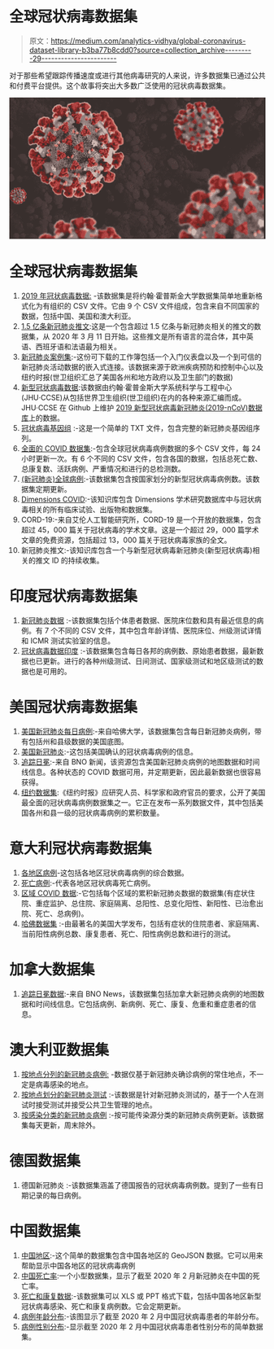 # 全球冠状病毒数据集

> 原文：<https://medium.com/analytics-vidhya/global-coronavirus-dataset-library-b3ba77b8cdd0?source=collection_archive---------29----------------------->

对于那些希望跟踪传播速度或进行其他病毒研究的人来说，许多数据集已通过公共和付费平台提供。这个故事将突出大多数广泛使用的冠状病毒数据集。

![](img/79e5e0f55f82fdda880e42f5bd07fea9.png)

# 全球冠状病毒数据集

1.  [2019 年冠状病毒数据:](https://www.kaggle.com/brendaso/2019-coronavirus-dataset-01212020-01262020) -该数据集是将约翰·霍普斯金大学数据集简单地重新格式化为有组织的 CSV 文件。它由 9 个 CSV 文件组成，包含来自不同国家的数据，包括中国、美国和澳大利亚。
2.  [1.5 亿条新冠肺炎推文](https://zenodo.org/record/3738018#.Xw8MGSgzZPb):这是一个包含超过 1.5 亿条与新冠肺炎相关的推文的数据集，从 2020 年 3 月 11 日开始。这些推文是所有语言的混合体，其中英语、西班牙语和法语最为相关。
3.  [新冠肺炎案例集](https://www.tableau.com/covid-19-coronavirus-data-resources):-这份可下载的工作簿包括一个入门仪表盘以及一个到可信的新冠肺炎活动数据的嵌入式连接。该数据来源于欧洲疾病预防和控制中心以及纽约时报(世卫组织汇总了美国各州和地方政府以及卫生部门的数据)
4.  [新型冠状病毒数据](https://data.humdata.org/dataset/novel-coronavirus-2019-ncov-cases):该数据由约翰·霍普金斯大学系统科学与工程中心(JHU·CCSE)从包括世界卫生组织(世卫组织)在内的各种来源汇编而成。JHU·CCSE 在 Github 上维护 [2019 新型冠状病毒新冠肺炎(2019-nCoV)数据库](https://github.com/CSSEGISandData/COVID-19)上的数据。
5.  [冠状病毒基因组](https://www.kaggle.com/paultimothymooney/coronavirus-genome-sequence) :-这是一个简单的 TXT 文件，包含完整的新冠肺炎基因组序列。
6.  [全面的 COVID 数据集](https://www.kaggle.com/imdevskp/corona-virus-report):-包含全球冠状病毒病例数据的多个 CSV 文件，每 24 小时更新一次。有 6 个不同的 CSV 文件，包含各国的数据，包括总死亡数、总康复数、活跃病例、严重情况和进行的总检测数。
7.  [(新冠肺炎)全球病例](https://www.statista.com/statistics/1043366/novel-coronavirus-2019ncov-cases-worldwide-by-country/):-该数据集包含按国家划分的新型冠状病毒病例数。该数据集定期更新。
8.  [Dimensions COVID](https://dimensions.figshare.com/articles/Dimensions_COVID-19_publications_datasets_and_clinical_trials/11961063):-该知识库包含 Dimensions 学术研究数据库中与冠状病毒相关的所有临床试验、出版物和数据集。
9.  CORD-19:-来自艾伦人工智能研究所，CORD-19 是一个开放的数据集，包含超过 45，000 篇关于冠状病毒的学术文章。这是一个超过 29，000 篇学术文章的免费资源，包括超过 13，000 篇关于冠状病毒家族的全文。
10.  新冠肺炎推文:-该知识库包含一个与新型冠状病毒新冠肺炎(新型冠状病毒)相关的推文 ID 的持续收集。

# 印度冠状病毒数据集

1.  [新冠肺炎数据](https://www.kaggle.com/sudalairajkumar/covid19-in-india) :-该数据集包括个体患者数据、医院床位数和具有最近信息的病例。有 7 个不同的 CSV 文件，其中包含年龄详情、医院床位、州级测试详情和 ICMR 测试实验室的信息。
2.  [冠状病毒数据印度](https://www.kaggle.com/imdevskp/covid19-corona-virus-india-dataset) :-该数据集包含每日各邦的病例数、原始患者数据，最新数据也已更新。进行的各种州级测试、日间测试、国家级测试和地区级测试的数据也是可用的。

# 美国冠状病毒数据集

1.  [美国新冠肺炎每日病例](https://dataverse.harvard.edu/dataset.xhtml?persistentId=doi:10.7910/DVN/HIDLTK):-来自哈佛大学，该数据集包含每日新冠肺炎病例，带有包括州和县级数据的美国底图。
2.  [美国新冠肺炎](https://www.statista.com/statistics/1058775/coronavirus-covid19-case-number-us-americans/):-这包括美国确认的冠状病毒病例的信息。
3.  [追踪日冕](https://bnonews.com/index.php/2020/01/tracking-coronavirus-u-s-data/):-来自 BNO 新闻，该资源包含美国新冠肺炎病例的地图数据和时间线信息。各种状态的 COVID 数据可用，并定期更新，因此最新数据也很容易获得。
4.  [纽约数据集](https://www.nytimes.com/article/coronavirus-county-data-us.html):《纽约时报》应研究人员、科学家和政府官员的要求，公开了美国最全面的冠状病毒病例数据集之一。它正在发布一系列数据文件，其中包括美国各州和县一级的冠状病毒病例的累积数量。

# 意大利冠状病毒数据集

1.  [各地区病例](https://www.statista.com/statistics/1099375/coronavirus-cases-by-region-in-italy/)-这包括各地区冠状病毒病例的综合数据。
2.  [死亡病例](https://www.statista.com/statistics/1099389/coronavirus-deaths-by-region-in-italy/):-代表各地区冠状病毒死亡病例。
3.  [区域 COVID 数据](https://github.com/pcm-dpc/COVID-19/tree/master/dati-regioni):-它包括每个区域的累积新冠肺炎数据的数据集(有症状住院、重症监护、总住院、家庭隔离、总阳性、总变化阳性、新阳性、已治愈出院、死亡、总病例)。
4.  [哈佛数据集](https://dataverse.harvard.edu/dataset.xhtml?persistentId=doi:10.7910/DVN/KDFYZW) :-由最著名的美国大学发布，包括有症状的住院患者、家庭隔离、当前阳性病例总数、康复患者、死亡、阳性病例总数和进行的测试。

# 加拿大数据集

1.  [追踪日冕数据](https://bnonews.com/index.php/2020/01/tracking-coronavirus-canada-data/):-来自 BNO News，该数据集包括加拿大新冠肺炎病例的地图数据和时间线信息。它包括病例、新病例、死亡、康复、危重和重症患者的信息。

# 澳大利亚数据集

1.  [按地点分列的新冠肺炎病例:](https://data.gov.au/dataset/ds-nsw-aefcde60-3b0c-4bc0-9af1-6fe652944ec2/details?q=covid-19) -数据仅基于新冠肺炎确诊病例的常住地点，不一定是病毒感染的地点。
2.  [按地点划分的新冠肺炎测试](https://data.gov.au/dataset/ds-nsw-60616720-3c60-4c52-b499-751f31e3b132/details?q=covid-19) :-该数据是针对新冠肺炎测试的，基于一个人在测试时接受测试并接受公共卫生管理的地点。
3.  [按感染分类的新冠肺炎病例](https://data.gov.au/dataset/ds-nsw-c647a815-5eb7-4df6-8c88-f9c537a4f21e/details?q=covid-19) :-按可能传染源分类的新冠肺炎病例更新。该数据集每天更新，周末除外。

# 德国数据集

1.  德国新冠肺炎 :-该数据集涵盖了德国报告的冠状病毒病例数。提到了一些有日期记录的每日病例。

# 中国数据集

1.  [中国地区](https://www.kaggle.com/gpreda/china-regions-map):-这个简单的数据集包含中国各地区的 GeoJSON 数据。它可以用来帮助显示中国各地区的冠状病毒病例
2.  [中国死亡率](https://www.statista.com/statistics/1094999/china-wuhan-coronavirus-covid-19-fatality-rate-region/):一个小型数据集，显示了截至 2020 年 2 月新冠肺炎在中国的死亡率。
3.  [死亡和康复数据](https://www.statista.com/statistics/1090007/china-confirmed-and-suspected-wuhan-coronavirus-cases-region/):-该数据集可以 XLS 或 PPT 格式下载，包括中国各地区新型冠状病毒感染、死亡和康复病例数。它会定期更新。
4.  [病例年龄分布](https://www.statista.com/statistics/1095024/china-age-distribution-of-wuhan-coronavirus-covid-19-patients/):-该图显示了截至 2020 年 2 月中国冠状病毒患者的年龄分布。
5.  [病例性别分布](https://www.statista.com/statistics/1095039/china-gender-distribution-of-wuhan-coronavirus-covid-19-patients/):-显示截至 2020 年 2 月中国冠状病毒患者性别分布的简单数据集。